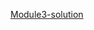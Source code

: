 <a href="https://sagar-aute.github.io/coursera-test/module3-solution/index.html" target="_blank" title="Module3-solution">Module3-solution</a>
